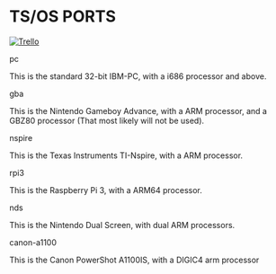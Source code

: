 # TS/OS PORTS

[![Trello](https://trello.com/favicon.ico)](https://trello.com/b/tjOwxujy/ts-os-port-status)

pc

This is the standard 32-bit IBM-PC, with a i686 processor and above.

gba

This is the Nintendo Gameboy Advance, with a ARM processor, and a GBZ80 processor (That most likely will not be used).

nspire

This is the Texas Instruments TI-Nspire, with a ARM processor.

rpi3

This is the Raspberry Pi 3, with a ARM64 processor.

nds

This is the Nintendo Dual Screen, with dual ARM processors.

canon-a1100

This is the Canon PowerShot A1100IS, with a DIGIC4 arm processor